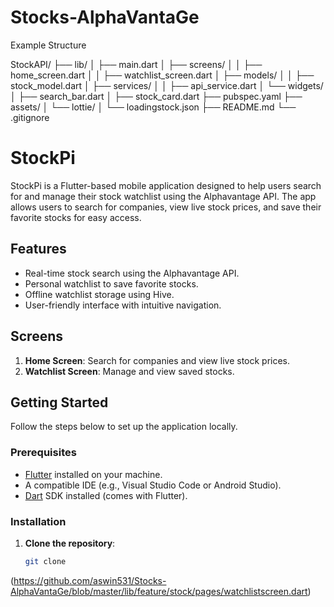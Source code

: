 # Stocks-AlphaVantaGe


Example Structure 

StockAPI/
├── lib/
│   ├── main.dart
│   ├── screens/
│   │   ├── home_screen.dart
│   │   ├── watchlist_screen.dart
│   ├── models/
│   │   ├── stock_model.dart
│   ├── services/
│   │   ├── api_service.dart
│   └── widgets/
│       ├── search_bar.dart
│       ├── stock_card.dart
├── pubspec.yaml
├── assets/
│   └── lottie/
│       └── loadingstock.json
├── README.md
└── .gitignore

# StockPi

StockPi is a Flutter-based mobile application designed to help users search for and manage their stock watchlist using the Alphavantage API. The app allows users to search for companies, view live stock prices, and save their favorite stocks for easy access.

## Features

- Real-time stock search using the Alphavantage API.
- Personal watchlist to save favorite stocks.
- Offline watchlist storage using Hive.
- User-friendly interface with intuitive navigation.

## Screens

1. **Home Screen**: Search for companies and view live stock prices.
2. **Watchlist Screen**: Manage and view saved stocks.

## Getting Started

Follow the steps below to set up the application locally.

### Prerequisites

- [Flutter](https://flutter.dev/docs/get-started/install) installed on your machine.
- A compatible IDE (e.g., Visual Studio Code or Android Studio).
- [Dart](https://dart.dev/get-dart) SDK installed (comes with Flutter).

### Installation

1. **Clone the repository**:
   ```bash
   git clone 
  (https://github.com/aswin531/Stocks-AlphaVantaGe/blob/master/lib/feature/stock/pages/watchlistscreen.dart)

